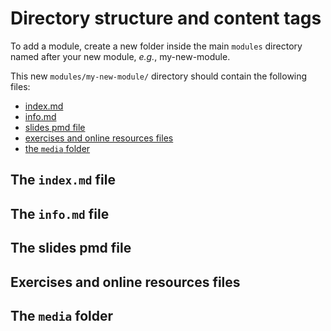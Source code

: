 # Directory structure and content tags

To add a module, create a new folder inside the main `modules` directory
named after your new module, *e.g.*, my-new-module.

This new `modules/my-new-module/` directory should contain the following files:

- [index.md](#the-indexmd-file)
- [info.md](#the-infomd-file)
- [slides pmd file](#the-slides-pmd-file)
- [exercises and online resources files](#exercises-and-online-resources-files)
- [the `media` folder](#the-media-folder)

## The `index.md` file

## The `info.md` file

## The slides pmd file

## Exercises and online resources files

## The `media` folder


